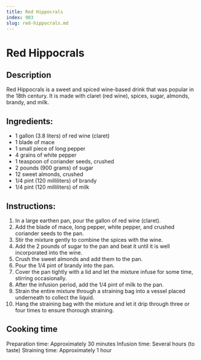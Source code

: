 ```yaml
---
title: Red Hippocrals
index: 903
slug: red-hippocrals.md
---
```


# Red Hippocrals

## Description
Red Hippocrals is a sweet and spiced wine-based drink that was popular in the 18th century. It is made with claret (red wine), spices, sugar, almonds, brandy, and milk.

## Ingredients:
- 1 gallon (3.8 liters) of red wine (claret)
- 1 blade of mace
- 1 small piece of long pepper
- 4 grains of white pepper
- 1 teaspoon of coriander seeds, crushed
- 2 pounds (900 grams) of sugar
- 12 sweet almonds, crushed
- 1/4 pint (120 milliliters) of brandy
- 1/4 pint (120 milliliters) of milk

## Instructions:
1. In a large earthen pan, pour the gallon of red wine (claret).
2. Add the blade of mace, long pepper, white pepper, and crushed coriander seeds to the pan.
3. Stir the mixture gently to combine the spices with the wine.
4. Add the 2 pounds of sugar to the pan and beat it until it is well incorporated into the wine.
5. Crush the sweet almonds and add them to the pan.
6. Pour the 1/4 pint of brandy into the pan.
7. Cover the pan tightly with a lid and let the mixture infuse for some time, stirring occasionally.
8. After the infusion period, add the 1/4 pint of milk to the pan.
9. Strain the entire mixture through a straining bag into a vessel placed underneath to collect the liquid.
10. Hang the straining bag with the mixture and let it drip through three or four times to ensure thorough straining.

## Cooking time
Preparation time: Approximately 30 minutes
Infusion time: Several hours (to taste)
Straining time: Approximately 1 hour